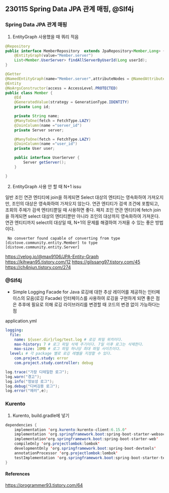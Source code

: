 ## 230115 Spring Data JPA 관계 매핑, @Slf4j

### Spring Data JPA 관계 매핑

1. EntityGraph 사용했을 때
   쿼리 적음

```java
@Repository
public interface MemberRepository  extends JpaRepository<Member,Long> {
    @EntityGraph(value="Member.server")
    List<Member.UserServer> findAllServerByUserId(Long userId);
}
```

```java
@Getter
@NamedEntityGraph(name="Member.server",attributeNodes = @NamedAttributeNode("server"))
@Entity
@NoArgsConstructor(access = AccessLevel.PROTECTED)
public class Member {
    @Id
    @GeneratedValue(strategy = GenerationType.IDENTITY)
    private Long id;

    private String name;
    @ManyToOne(fetch = FetchType.LAZY)
    @JoinColumn(name ="server_id")
    private Server server;

    @ManyToOne(fetch = FetchType.LAZY)
    @JoinColumn(name ="user_id")
    private User user;

    public interface UserServer {
        Server getServer();
    }

}
```

2. EntityGraph 사용 안 할 때
   N+1 issu

일반 조인
연관 엔티티에 join을 하게되면 Select 대상의 엔티티는 영속화하여 가져오지만, 조인의 대상은 영속화하여 가져오지 않는다.
연관 엔티티가 검색 조건에 포함되고, 조회의 주체가 검색 엔티티뿐일 때 사용하면 좋다.
패치 조인
연관 엔티티에 fetch join을 하게되면 select 대상의 엔티티뿐만 아니라 조인의 대상까지 영속화하여 가져온다.
연관 엔티티까지 select의 대상일 때, N+1의 문제를 해결하여 가져올 수 있는 좋은 방법이다.

```
 No converter found capable of converting from type [distove.community.entity.Member] to type [distove.community.entity.Server]
```

https://velog.io/@max9106/JPA-Entity-Graph
https://kihwan95.tistory.com/12
https://gilssang97.tistory.com/45
https://ch4njun.tistory.com/274

### @Slf4j

- Simple Logging Facade for Java
  로깅에 대한 추상 레이어를 제공하는 인터페이스의 모음(로깅 Facade)
  인터페이스를 사용하여 로깅을 구현하게 되면 좋은 점은 추후에 필요로 의해 로깅 라이브러리를 변경할 때 코드의 변경 없이 가능하다는 점

application.yml

```yml
logging:
  file:
    name: ${user.dir}/log/test.log # 로깅 파일 위치이다.
    max-history: 7 # 로그 파일 삭제 주기이다. 7일 이후 로그는 삭제한다.
    max-size: 10MB # 로그 파일 하나당 최대 파일 사이즈이다.
  level: # 각 package 별로 로깅 레벨을 지정할 수 있다.
    com.project.study: error
    com.project.study.controller: debug
```

```java
log.trace("가장 디테일한 로그");
log.warn("경고");
log.info("정보성 로그");
log.debug("디버깅용 로그");
log.error("에러",e);
```

### Kurento

1. Kurento, build.gradle에 넣기

```java
dependencies {
    implementation 'org.kurento:kurento-client:6.15.0'
    implementation 'org.springframework.boot:spring-boot-starter-websocket'
    implementation'org.springframework.boot:spring-boot-starter-web'
    compileOnly 'org.projectlombok:lombok'
    developmentOnly 'org.springframework.boot:spring-boot-devtools'
    annotationProcessor 'org.projectlombok:lombok'
    testImplementation 'org.springframework.boot:spring-boot-starter-test'
}
```

#### References

https://programmer93.tistory.com/64
